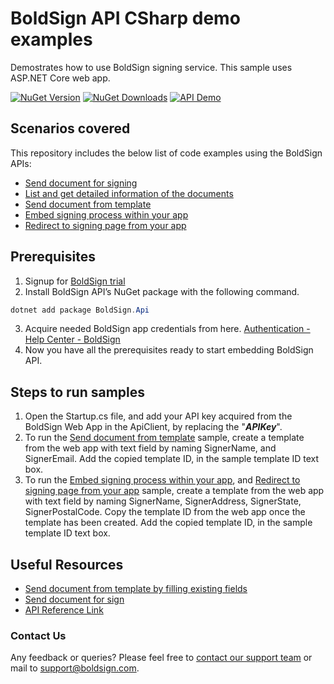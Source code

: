 # BoldSign API CSharp demo examples
Demostrates how to use BoldSign signing service. This sample uses ASP.NET Core web app.

[![NuGet Version][nuget badge]][nuget link]
[![NuGet Downloads][nuget downloads badge]][nuget downloads link]
[![API Demo][api demo badge]][api demo link]

## Scenarios covered

This repository includes the below list of code examples using the BoldSign APIs:

- [Send document for signing](/BoldSignDemos/Pages/CreateDocument/)
- [List and get detailed information of the documents](/BoldSignDemos/Pages/ListDocument/)
- [Send document from template](/BoldSignDemos/Pages/TemplateDocument/)
- [Embed signing process within your app](/BoldSignDemos/Pages/EmbeddedSign/)
- [Redirect to signing page from your app](/BoldSignDemos/Pages/EmbeddedSignWithForm/)

## Prerequisites
1.	Signup for [BoldSign trial](https://account.boldsign.com/signup?planId=101)
2.	Install BoldSign API’s NuGet package with the following command.

```csharp
dotnet add package BoldSign.Api
```
3.	Acquire needed BoldSign app credentials from here. [Authentication - Help Center - BoldSign](https://www.boldsign.com/help/api/general/authentication/#basic-authentication)
4.	Now you have all the prerequisites ready to start embedding BoldSign API.


## Steps to run samples

1. Open the Startup.cs file, and add your API key acquired from the BoldSign Web App in the ApiClient, by replacing the "***APIKey***". 
2. To run the [Send document from template](/BoldSignDemos/Pages/TemplateDocument/) sample, create a template from the web app with text field by naming SignerName, and SignerEmail. Add the copied template ID, in the sample template ID text box. 
3. To run the [Embed signing process within your app](/BoldSignDemos/Pages/EmbeddedSign/), and [Redirect to signing page from your app](/BoldSignDemos/Pages/EmbeddedSignWithForm/) sample, create a template from the web app with text field by naming SignerName, SignerAddress, SignerState, SignerPostalCode. Copy the template ID from the web app once the template has been created. Add the copied template ID, in the sample template ID text box. 

## Useful Resources
- [Send document from template by filling existing fields](https://www.boldsign.com/help/api/template/send-document-to-sign-using-template/#send-document-from-template-by-filling-existing-fields)
- [Send document for sign](https://www.boldsign.com/help/api/document/send-document-for-sign/)
- [API Reference Link](https://api.boldsign.com/swagger/index.html)

### Contact Us
Any feedback or queries? Please feel free to [contact our support team](https://www.boldsign.com/contact-us/) or mail to support@boldsign.com.

[api demo link]: https://www.boldsign.com/api-demo/
[api demo badge]: https://img.shields.io/badge/-API%20Demo-blue

[nuget link]: https://www.nuget.org/packages/BoldSign.Api/
[nuget badge]: https://img.shields.io/badge/nuget-v2.0.6-orange

[nuget downloads link]: https://www.nuget.org/packages/BoldSign.Api/
[nuget downloads badge]: https://img.shields.io/badge/downloads-2.5k%2B-brightgreen
